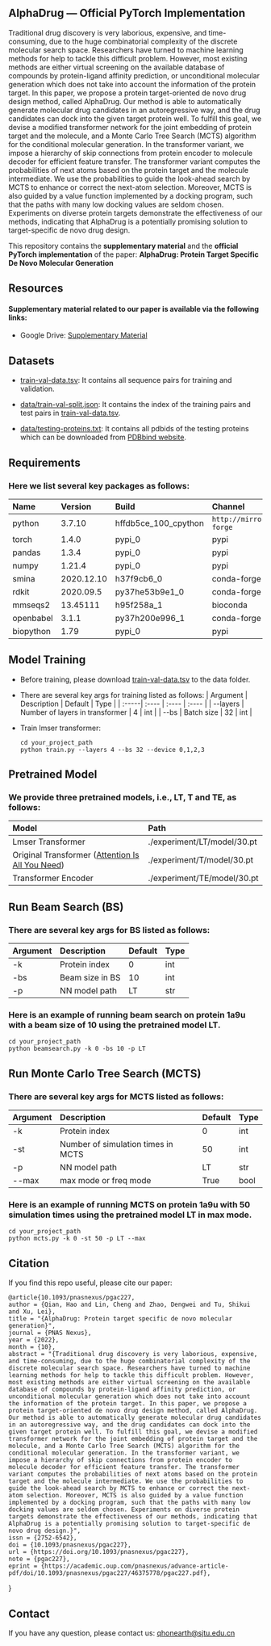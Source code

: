 <!--
 * @Author: QHGG
 * @Date: 2022-05-07 17:24:57
 * @LastEditTime: 2022-10-20 17:48:21
 * @LastEditors: QHGG
 * @Description: 
 * @FilePath: /AlphaDrug/README.md
-->
## AlphaDrug — Official PyTorch Implementation

Traditional drug discovery is very laborious, expensive, and time-consuming, due to the huge combinatorial complexity of the discrete molecular search space. Researchers have turned to machine learning methods for help to tackle this difficult problem. However, most existing methods are either virtual screening on the available database of compounds by protein-ligand affinity prediction, or unconditional molecular generation which does not take into account the information of the protein target. 
In this paper, we propose a protein target-oriented de novo drug design method, called AlphaDrug. Our method is able to automatically generate molecular drug candidates in an autoregressive way, and the drug candidates can dock into the given target protein well. To fulfill this goal, we devise a modified transformer network for the joint embedding of protein target and the molecule, and a Monte Carlo Tree Search (MCTS) algorithm for the conditional molecular generation. In the transformer variant, we impose a hierarchy of skip connections from protein encoder to molecule decoder for efficient feature transfer.
The transformer variant computes the probabilities of next atoms based on the protein target and the molecule intermediate. We use the probabilities to guide the look-ahead search by MCTS to enhance or correct the next-atom selection. Moreover, MCTS is also guided by a value function implemented by a docking program, such that the paths with many low docking values are seldom chosen. Experiments on diverse protein targets demonstrate the effectiveness of our methods, indicating that AlphaDrug is a potentially promising solution to target-specific de novo drug design.

This repository contains  the **supplementary material** and  the **official PyTorch implementation** of the paper: **AlphaDrug: Protein Target
Specific De Novo Molecular Generation**


## Resources


#### Supplementary material related to our paper is available via the following links:

- Google Drive: [Supplementary Material](https://drive.google.com/drive/folders/1myoeLdsOYz8mSvYEhSdMfUszUJlaJR3u?usp=sharing)

## Datasets

- [train-val-data.tsv](https://drive.google.com/drive/folders/1myoeLdsOYz8mSvYEhSdMfUszUJlaJR3u?usp=sharing): It contains all sequence pairs for training and validation.

- [data/train-val-split.json](https://github.com/CMACH508/AlphaDrug/blob/main/data/train-val-split.json): It contains the index of the training pairs and test pairs in [train-val-data.tsv](https://drive.google.com/drive/folders/1myoeLdsOYz8mSvYEhSdMfUszUJlaJR3u?usp=sharing).

- [data/testing-proteins.txt](https://github.com/CMACH508/AlphaDrug/blob/main/data/testing-proteins-100.txt): It contains all pdbids of the testing proteins which can be downloaded from [PDBbind website](http://www.pdbbind.org.cn/).


## Requirements

### Here we list several key packages as follows:
| Name | Version | Build | Channel |
| :-----| :---- | :---- | :---- |
| python | 3.7.10 | hffdb5ce_100_cpython | `http://mirrors.tuna.tsinghua.edu.cn/anaconda/cloud/conda-forge` |
| torch | 1.4.0 | pypi_0 | pypi |
| pandas | 1.3.4 | pypi_0 | pypi |
| numpy | 1.21.4 | pypi_0 | pypi |
| smina | 2020.12.10 | h37f9cb6_0 | conda-forge |
| rdkit | 2020.09.5 | py37he53b9e1_0 | conda-forge |
| mmseqs2 | 13.45111 | h95f258a_1 | bioconda |
| openbabel | 3.1.1 | py37h200e996_1 | conda-forge |
| biopython | 1.79 | pypi_0 | pypi |

## Model Training

- Before training, please download [train-val-data.tsv](https://drive.google.com/drive/folders/1myoeLdsOYz8mSvYEhSdMfUszUJlaJR3u?usp=sharing) to the data folder.

- There are several key args for training listed as follows:
    | Argument | Description | Default | Type |
    | :-----| :---- | :---- | :---- |
    | --layers | Number of layers in transformer | 4 | int |
    | --bs | Batch size | 32 | int |

- Train lmser transformer:

    ```shell
    cd your_project_path
    python train.py --layers 4 --bs 32 --device 0,1,2,3
    ```

## Pretrained Model

### We provide three pretrained models, i.e., LT, T and TE, as follows:
| Model  | Path |
| :----- | :---- | 
| Lmser Transformer | ./experiment/LT/model/30.pt|
| Original Transformer ([Attention Is All You Need](https://proceedings.neurips.cc/paper/2017/file/3f5ee243547dee91fbd053c1c4a845aa-Paper.pdf)) | ./experiment/T/model/30.pt|
| Transformer Encoder | ./experiment/TE/model/30.pt|

## Run Beam Search (BS)

### There are several key args for BS listed as follows:
| Argument | Description | Default | Type |
| :-----| :---- | :---- | :---- |
| -k | Protein index | 0 | int |
| -bs | Beam size in BS| 10 | int |
| -p | NN model path| LT | str |

### Here is an example of running beam search on protein 1a9u with a beam size of 10 using the pretrained model LT.
```shell
cd your_project_path
python beamsearch.py -k 0 -bs 10 -p LT
```

## Run Monte Carlo Tree Search (MCTS)

### There are several key args for MCTS listed as follows:
| Argument | Description | Default | Type |
| :-----| :---- | :---- | :---- |
| -k | Protein index | 0 | int |
| -st | Number of simulation times in MCTS| 50 | int |
| -p | NN model path | LT | str |
| --max | max mode or freq mode | True | bool |

### Here is an example of running MCTS on protein 1a9u with 50 simulation times using the pretrained model LT in max mode.
```shell
cd your_project_path
python mcts.py -k 0 -st 50 -p LT --max
```

## Citation

If you find this repo useful, please cite our paper:

    @article{10.1093/pnasnexus/pgac227,
    author = {Qian, Hao and Lin, Cheng and Zhao, Dengwei and Tu, Shikui and Xu, Lei},
    title = "{AlphaDrug: Protein target specific de novo molecular generation}",
    journal = {PNAS Nexus},
    year = {2022},
    month = {10},
    abstract = "{Traditional drug discovery is very laborious, expensive, and time-consuming, due to the huge combinatorial complexity of the discrete molecular search space. Researchers have turned to machine learning methods for help to tackle this difficult problem. However, most existing methods are either virtual screening on the available database of compounds by protein-ligand affinity prediction, or unconditional molecular generation which does not take into account the information of the protein target. In this paper, we propose a protein target-oriented de novo drug design method, called AlphaDrug. Our method is able to automatically generate molecular drug candidates in an autoregressive way, and the drug candidates can dock into the given target protein well. To fulfill this goal, we devise a modified transformer network for the joint embedding of protein target and the molecule, and a Monte Carlo Tree Search (MCTS) algorithm for the conditional molecular generation. In the transformer variant, we impose a hierarchy of skip connections from protein encoder to molecule decoder for efficient feature transfer. The transformer variant computes the probabilities of next atoms based on the protein target and the molecule intermediate. We use the probabilities to guide the look-ahead search by MCTS to enhance or correct the next-atom selection. Moreover, MCTS is also guided by a value function implemented by a docking program, such that the paths with many low docking values are seldom chosen. Experiments on diverse protein targets demonstrate the effectiveness of our methods, indicating that AlphaDrug is a potentially promising solution to target-specific de novo drug design.}",
    issn = {2752-6542},
    doi = {10.1093/pnasnexus/pgac227},
    url = {https://doi.org/10.1093/pnasnexus/pgac227},
    note = {pgac227},
    eprint = {https://academic.oup.com/pnasnexus/advance-article-pdf/doi/10.1093/pnasnexus/pgac227/46375778/pgac227.pdf},
}

## Contact
If you have any question, please contact us: <a href="mailto:qhonearth@sjtu.edu.cn">qhonearth@sjtu.edu.cn</a>
